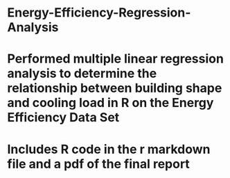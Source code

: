 # Energy-Efficiency-Regression-Analysis
# Performed multiple linear regression analysis to determine the relationship between building shape and cooling load in R on the Energy Efficiency Data Set 
# Includes R code in the r markdown file and a pdf of the final report
